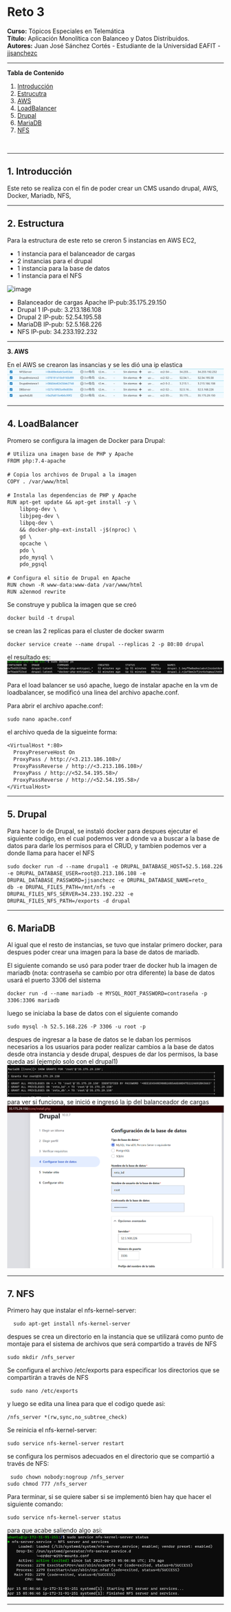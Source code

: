 # **Reto 3**
**Curso:** Tópicos Especiales en Telemática <br>
**Título:** Aplicación Monolítica con Balanceo y Datos Distribuidos.<br>
**Autores:** Juan José Sánchez Cortés - Estudiante de la Universidad EAFIT - [jjsanchezc](https://gist.github.com/jjsanchezc) <br>

***

**Tabla de Contenido**

1. [Introducción](#Introduccion)
2. [Estrucutra](#Estructura)
3. [AWS](#AWS)
4. [LoadBalancer](#LoadBalancer) 
5. [Drupal](#Drupal)
6. [MariaDB](#MariaDB)
7. [NFS](#NFS)
<br>

***

<div id='Introduccion'/>

## **1. Introducción**

Este reto se realiza con el fin de poder crear un CMS usando drupal, AWS, Docker, Mariadb, NFS, 

***

<div id='Estructura'/>

## **2. Estructura**
Para la estructura de este reto se creron 5 instancias en AWS EC2,

- 1 instancia para el balanceador de cargas
- 2 instancias para el drupal
- 1 instancia para la base de datos
- 1 instancia para el NFS

 ![image](https://user-images.githubusercontent.com/68908889/232166200-d585fa91-665b-4756-a80c-d0bb6818a142.png)

- Balanceador de cargas Apache IP-pub:35.175.29.150
- Drupal 1 IP-pub: 3.213.186.108
- Drupal 2 IP-pub: 52.54.195.58
- MariaDB IP-pub: 52.5.168.226
- NFS IP-pub: 34.233.192.232
***

<div id='AWS'/

## **3. AWS**
En el AWS se crearon las insancias y se les dió una ip elastica
![image](instancias.png)

***

<div id='LoadBalancer'/>

## **4. LoadBalancer**
Promero se configura la imagen de Docker para Drupal:
```
# Utiliza una imagen base de PHP y Apache
FROM php:7.4-apache

# Copia los archivos de Drupal a la imagen
COPY . /var/www/html

# Instala las dependencias de PHP y Apache
RUN apt-get update && apt-get install -y \
    libpng-dev \
    libjpeg-dev \
    libpq-dev \
    && docker-php-ext-install -j$(nproc) \
    gd \
    opcache \
    pdo \
    pdo_mysql \
    pdo_pgsql

# Configura el sitio de Drupal en Apache
RUN chown -R www-data:www-data /var/www/html
RUN a2enmod rewrite

```

Se construye y publica la imagen que se creó
```
docker build -t drupal
```

se crean las 2 replicas para el cluster de docker swarm
```
docker service create --name drupal --replicas 2 -p 80:80 drupal
```

el resultado es:
![image](lb.png)

Para el load balancer se usó apache, luego de instalar apache en la vm de loadbalancer, se modificó una linea del archivo apache.conf.

Para abrir el archivo apache.conf:
```
sudo nano apache.conf
```

el archivo queda de la sigueinte forma:

```
<VirtualHost *:80>
  ProxyPreserveHost On
  ProxyPass / http://<3.213.186.108>/
  ProxyPassReverse / http://<3.213.186.108>/
  ProxyPass / http://<52.54.195.58>/
  ProxyPassReverse / http://<52.54.195.58>/
</VirtualHost>
```
***

<div id='Drupal'/>

## **5. Drupal**
Para hacer lo de Drupal, se instaló docker para despues ejecutar el siguiente codigo, en el cual podemos ver a donde va a buscar a la base de datos para darle los permisos para el CRUD, y tambien podemos ver a donde llama para hacer el NFS
```
sudo docker run -d --name drupal1 -e DRUPAL_DATABASE_HOST=52.5.168.226 -e DRUPAL_DATABASE_USER=root@3.213.186.108 -e DRUPAL_DATABASE_PASSWORD=jjsanchezc -e DRUPAL_DATABASE_NAME=reto_
db -e DRUPAL_FILES_PATH=/mnt/nfs -e DRUPAL_FILES_NFS_SERVER=34.233.192.232 -e DRUPAL_FILES_NFS_PATH=/exports -d drupal
```
***

<div id='MariaDB'/>

## **6. MariaDB**
Al igual que el resto de instancias, se tuvo que instalar primero docker, para despues poder crear una imagen para la base de datos de mariadb.

El siguiente comando se usó para poder traer de docker hub la imagen de mariadb (nota: contraseña se cambio por otra diferente) la base de datos usará el puerto 3306 del sistema
```
docker run -d --name mariadb -e MYSQL_ROOT_PASSWORD=contraseña -p 3306:3306 mariadb
```
luego se iniciaba la base de datos con el siguiente comando 
```
sudo mysql -h 52.5.168.226 -P 3306 -u root -p
```
despues de ingresar a la base de datos se le daban los permisos necesarios a los usuarios para poder realizar cambios a la base de datos desde otra instancia y desde drupal, despues de dar los permisos, la base queda asi (ejemplo solo con el drupal1)<br>
![image](bd.png)
<br>
para ver si funciona, se inició e ingresó la ip del balanceador de cargas
![image](drupaldb.png)


***

<div id='NFS'/>

## **7. NFS**
Primero hay que instalar el nfs-kernel-server:
```
  sudo apt-get install nfs-kernel-server
```
despues se crea un directorio en la instancia que se utilizará como punto de montaje para el sistema de archivos que será compartido a través de NFS
```
sudo mkdir /nfs_server
```
Se configura el archivo /etc/exports para especificar los directorios que se compartirán a través de NFS
```
 sudo nano /etc/exports
```
y luego se edita una linea para que el codigo quede asi:
```
/nfs_server *(rw,sync,no_subtree_check)
```
Se reinicia el nfs-kernel-server:
```
sudo service nfs-kernel-server restart
```
se configura los permisos adecuados en el directorio que se compartió a través de NFS:
```
 sudo chown nobody:nogroup /nfs_server
sudo chmod 777 /nfs_server
```
Para terminar, si se quiere saber si se implementó bien hay que hacer el siguiente comando:
```
sudo service nfs-kernel-server status
```
para que acabe saliendo algo asi:<br>
![image](NFS.png)
***